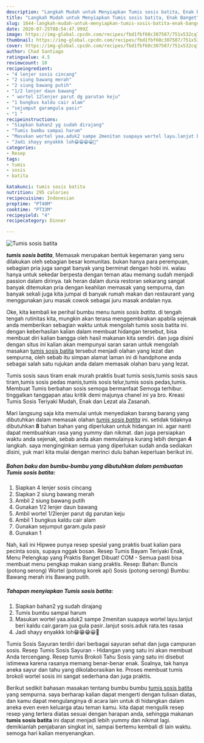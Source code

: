 ```yaml
---
description: "Langkah Mudah untuk Menyiapkan Tumis sosis batita, Enak Banget"
title: "Langkah Mudah untuk Menyiapkan Tumis sosis batita, Enak Banget"
slug: 1644-langkah-mudah-untuk-menyiapkan-tumis-sosis-batita-enak-banget
date: 2020-07-25T08:54:47.999Z
image: https://img-global.cpcdn.com/recipes/fbd1fbf60c307507/751x532cq70/tumis-sosis-batita-foto-resep-utama.jpg
thumbnail: https://img-global.cpcdn.com/recipes/fbd1fbf60c307507/751x532cq70/tumis-sosis-batita-foto-resep-utama.jpg
cover: https://img-global.cpcdn.com/recipes/fbd1fbf60c307507/751x532cq70/tumis-sosis-batita-foto-resep-utama.jpg
author: Chad Santiago
ratingvalue: 4.5
reviewcount: 10
recipeingredient:
- "4 lenjer sosis cincang"
- "2 siung bawang merah"
- "2 siung bawang putih"
- "1/2 lenjer daun bawang"
- " wortel 12lenjer parut dg parutan keju"
- "1 bungkus kaldu cair alam"
- "sejumput garamgula pasir"
- "1 "
recipeinstructions:
- "Siapkan bahan2 yg sudah dirajang"
- "Tumis bumbu sampai harum"
- "Masukan wortel yaa.aduk2 sampe 2menitan suapaya wortel layu.lanjut beri kaldu cair.garam jua gula pasir..lanjut sosis.aduk rata.tes rasaa"
- "Jadi shayy enyakkk loh😁😁😁😀🤗"
categories:
- Resep
tags:
- tumis
- sosis
- batita

katakunci: tumis sosis batita 
nutrition: 295 calories
recipecuisine: Indonesian
preptime: "PT40M"
cooktime: "PT33M"
recipeyield: "4"
recipecategory: Dinner

---
```



![Tumis sosis batita](https://img-global.cpcdn.com/recipes/fbd1fbf60c307507/751x532cq70/tumis-sosis-batita-foto-resep-utama.jpg)

<b><i>tumis sosis batita</i></b>, Memasak merupakan bentuk kegemaran yang seru dilakukan oleh sebagian besar komunitas. bukan hanya para perempuan, sebagian pria juga sangat banyak yang berminat dengan hobi ini. walau hanya untuk sekedar berpesta dengan teman atau memang sudah menjadi passion dalam dirinya. tak heran dalam dunia restoran sekarang sangat banyak ditemukan pria dengan keahlian memasak yang sempurna, dan banyak sekali juga kita jumpai di banyak rumah makan dan restaurant yang menggunakan juru masak cowok sebagai juru masak andalan nya.

Oke, kita kembali ke perihal bumbu menu <i>tumis sosis batita</i>. di tengah tengah rutinitas kita, mungkin akan terasa menggembirakan apabila sejenak anda memberikan sebagian waktu untuk mengolah tumis sosis batita ini. dengan keberhasilan kalian dalam membuat hidangan tersebut, bisa membuat diri kalian bangga oleh hasil makanan kita sendiri. dan juga disini dengan situs ini kalian akan mempunyai saran saran untuk mengolah masakan <u>tumis sosis batita</u> tersebut menjadi olahan yang lezat dan sempurna, oleh sebab itu simpan alamat laman ini di handphone anda sebagai salah satu rujukan anda dalam memasak olahan baru yang lezat.

Tumis sosis saus tiram enak murah praktis buat tumis sosis,tumis sosis saus tiram,tumis sosis pedas manis,tumis sosis telur,tumis sosis pedas,tumis. Membuat Tumis berbahan sosis semoga bermanfaat Semoga terhibur. tinggalkan tanggapan atau kritik demi majunya chanel ini ya bro. Kreasi Tumis Sosis Teriyaki Mudah, Enak dan Lezat ala Zasanah.


Mari langsung saja kita memulai untuk menyediakan barang barang yang dibutuhkan dalam memasak olahan <u><i>tumis sosis batita</i></u> ini. setidak tidaknya dibutuhkan <b>8</b> bahan bahan yang diperlukan untuk hidangan ini. agar nanti dapat membuahkan rasa yang yummy dan nikmat. dan juga persiapkan waktu anda sejenak, sebab anda akan memulainya kurang lebih dengan <b>4</b> langkah. saya menginginkan semua yang diperlukan sudah anda sediakan disini, yuk mari kita mulai dengan merinci dulu bahan keperluan berikut ini.

<!--inarticleads1-->

##### Bahan baku dan bumbu-bumbu yang dibutuhkan dalam pembuatan Tumis sosis batita:

1. Siapkan 4 lenjer sosis cincang
1. Siapkan 2 siung bawang merah
1. Ambil 2 siung bawang putih
1. Gunakan 1/2 lenjer daun bawang
1. Ambil  wortel 1/2lenjer parut dg parutan keju
1. Ambil 1 bungkus kaldu cair alam
1. Gunakan sejumput garam.gula pasir
1. Gunakan 1 


Nah, kali ini Hipwee punya resep spesial yang praktis buat kalian para pecinta sosis, supaya nggak bosan. Resep Tumis Bayam Teriyaki Enak, Menu Pelengkap yang Praktis Banget Dibuat! COM - Semua pasti bisa membuat menu pengkap makan siang praktis. Resep: Bahan: Buncis (potong serong) Wortel (potong korek api) Sosis (potong serong) Bumbu: Bawang merah iris Bawang putih. 

<!--inarticleads2-->

##### Tahapan menyiapkan Tumis sosis batita:

1. Siapkan bahan2 yg sudah dirajang
1. Tumis bumbu sampai harum
1. Masukan wortel yaa.aduk2 sampe 2menitan suapaya wortel layu.lanjut beri kaldu cair.garam jua gula pasir..lanjut sosis.aduk rata.tes rasaa
1. Jadi shayy enyakkk loh😁😁😁😀🤗


Tumis Sosis Sayuran terdiri dari berbagai sayuran sehat dan juga campuran sosis. Resep Tumis Sosis Sayuran - Hidangan yang satu ini akan membuat Anda tercengang. Resep tumis Brokoli Tahu Sosis yang satu ini disebut istimewa karena rasanya memang benar-benar enak. Soalnya, tak hanya aneka sayur dan tahu yang dikolaborasikan ke. Proses membuat tumis brokoli wortel sosis ini sangat sederhana dan juga praktis. 

Berikut sedikit bahasan masakan tentang bumbu bumbu <u>tumis sosis batita</u> yang sempurna. saya berharap kalian dapat mengerti dengan tulisan diatas, dan kamu dapat mengulanginya di acara lain untuk di hidangkan dalam aneka even even keluarga atau teman kamu. kita dapat mengulik resep resep yang tertera diatas sesuai dengan harapan anda, sehingga makanan <b>tumis sosis batita</b> ini dapat menjadi lebih yummy dan nikmat lagi. demikianlah penjabaran singkat ini, sampai bertemu kembali di lain waktu. semoga hari kalian menyenangkan.
